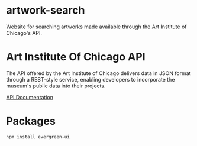# artwork-search
Website for searching artworks made available through the Art Institute of Chicago's API. 

# Art Institute Of Chicago API

The API offered by the Art Institute of Chicago delivers data in JSON format through a REST-style service, enabling developers to incorporate the museum's public data into their projects.

[API Documentation](https://api.artic.edu/docs/)

# Packages

    npm install evergreen-ui

